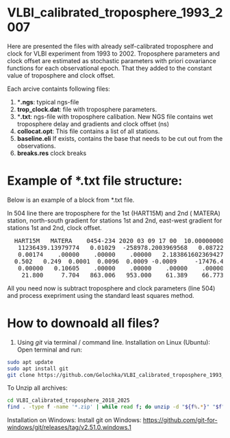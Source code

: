# VLBI_calibrated_troposphere_1993_2007
   

Here are presented the files with already self-calibrated troposphere and clock for VLBI experiment from 1993 to 2002. Troposphere parameters and clock offset
are estimated as stochastic parameters with
priori covariance functions for each
observational epoch. That they added to the constant value of troposphere and clock offset.

Each arcive containts following files:
1) ***.ngs**: typical ngs-file
2) **trop_clock.dat**: file with troposphere parameters.
3) ***.txt**: ngs-file  with troposphere calibation. New NGS file contains wet troposphere delay and
gradients and clock offset (ns)
4) **collocat.opt**: This file contains a list of all stations.
5) **baseline.eli** If exists, contains the base that needs to be cut out from the observations.
6) **breaks.res**  clock breaks

#  Example of *.txt file structure:
Below is an example of a block from  *.txt file. 

In 504 line there are troposphere for the 1st  ‭(HART15M) and 2nd  ‭( MATERA) station, north-south gradient for stations 1st and 2nd, 
east-west gradient for stations 1st and 2nd, clock offset.

<pre>  HART15M   MATERA    0454-234 2020 03 09 17 00  10.0000000000                 501                
   11236439.13979774   0.01029  -258978.2003969568   0.08722 0      I        502                
   0.00174    .00000    .00000    .00000   2.183861602369427       0.0       503  
  0.502   0.249  0.0001  0.0096  0.0009 -0.0009     -17476.438               504
   0.00000   0.10605    .00000    .00000    .00000    .00000                 505                
    21.800     7.704   863.006   953.000    61.389    66.773 0 0   </pre>  

All you need now is subtract  troposphere and clock parameters (line 504) and process exepriment using the standard least squares method.
# How to downoald all files?


1) Using *git* via terminal / command line.
 Installation on Linux (Ubuntu):
Open terminal and run:

```bash
sudo apt update
sudo apt install git
git clone https://github.com/Gelochka/VLBI_calibrated_troposphere_1993_2007.git
```
To Unzip all archives: 
```bash
cd VLBI_calibrated_troposphere_2018_2025
find . -type f -name '*.zip' | while read f; do unzip -d "${f%.*}" "$f"; done
```
 Installation on Windows:
Install git on Windows: https://github.com/git-for-windows/git/releases/tag/v2.51.0.windows.1
 
